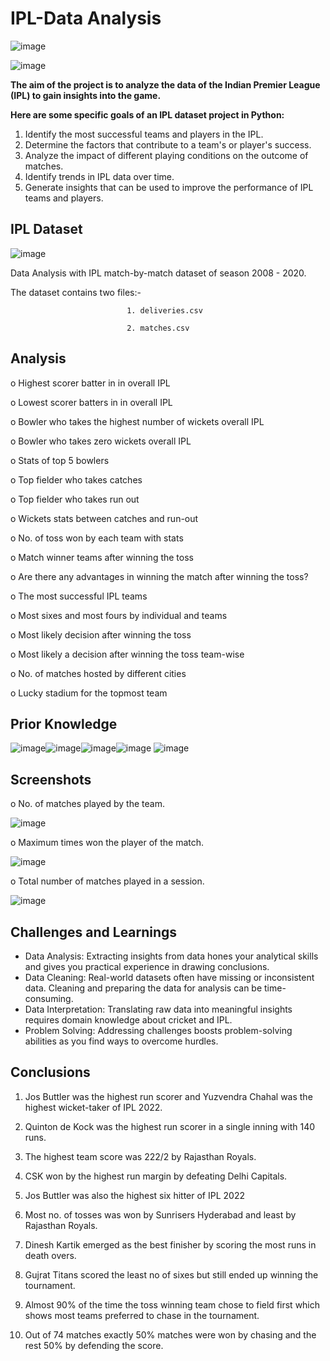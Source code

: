 # IPL-Data Analysis

![image](https://user-images.githubusercontent.com/110474637/187039203-f9c3f9c1-27d5-4ebc-9085-df4377eb0fc7.png)

![image](https://user-images.githubusercontent.com/110474637/187039227-d8db0d29-7a6c-44f5-948a-eabbd5a3b268.png)



**The aim of the project is to analyze the data of the Indian Premier League (IPL) to gain insights into the game.**

**Here are some specific goals of an IPL dataset project in Python:**

1. Identify the most successful teams and players in the IPL.
2. Determine the factors that contribute to a team's or player's success.
3. Analyze the impact of different playing conditions on the outcome of matches.
4. Identify trends in IPL data over time.
5. Generate insights that can be used to improve the performance of IPL teams and players.

## IPL Dataset

![image](https://user-images.githubusercontent.com/110474637/187039293-b14c2201-7efd-465a-8b50-8fe4a1780b87.png)

Data Analysis with IPL match-by-match dataset of season 2008 - 2020.


The dataset contains two files:-

                              1. deliveries.csv
                                  
                              2. matches.csv


## Analysis

o	Highest scorer batter in in overall IPL 

o	Lowest scorer batters in in overall IPL

o	Bowler who takes the highest number of wickets overall IPL

o	Bowler who takes zero wickets overall IPL

o	Stats of top 5 bowlers

o	Top fielder who takes catches

o	Top fielder who takes run out

o	Wickets stats between catches and run-out

o	No. of toss won by each team with stats

o	Match winner teams after winning the toss

o	Are there any advantages in winning the match after winning the toss?

o	The most successful IPL teams

o	Most sixes and most fours by individual and teams

o	Most likely decision after winning the toss

o	Most likely a decision after winning the toss team-wise

o	No. of matches hosted by different cities

o	Lucky stadium for the topmost team
## Prior Knowledge
![image](https://user-images.githubusercontent.com/110474637/187039439-829fce42-b01c-47bc-802b-14af05754796.png)![image](https://user-images.githubusercontent.com/110474637/187039459-ab5612a8-d13f-41e3-b4bf-afa3a497132b.png)![image](https://user-images.githubusercontent.com/110474637/187039467-29115955-de1e-4998-b0d1-0d9a40b29fe2.png)![image](https://user-images.githubusercontent.com/110474637/187039496-3fc54a46-5775-4f6d-9e93-92b9fad8c231.png)
![image](https://user-images.githubusercontent.com/110474637/187039478-47375b62-5780-4921-9a60-a39c1eac1e5d.png)




## Screenshots

o	No. of matches played by the team.

![image](https://github.com/jippy66/IPL-DATA-ANALYSIS/assets/110474637/7761a893-bb77-481b-9cab-4999b0c1b98b)


o	Maximum times won the player of the match.

![image](https://github.com/jippy66/IPL-DATA-ANALYSIS/assets/110474637/8de22774-daf8-4f2c-b7a5-7b3f9458e8b4)

o	Total number of matches played in a session.

![image](https://github.com/jippy66/IPL-DATA-ANALYSIS/assets/110474637/3e918aaa-9299-4071-8963-08b55771d3f3)


## Challenges and Learnings
- Data Analysis: Extracting insights from data hones your analytical skills and gives you practical experience in drawing conclusions.
- Data Cleaning: Real-world datasets often have missing or inconsistent data. Cleaning and preparing the data for analysis can be time-consuming.
- Data Interpretation: Translating raw data into meaningful insights requires domain knowledge about cricket and IPL.
- Problem Solving: Addressing challenges boosts problem-solving abilities as you find ways to overcome hurdles.

## Conclusions
1. Jos Buttler was the highest run scorer and Yuzvendra Chahal was the highest wicket-taker of IPL 2022.
    
2. Quinton de Kock was the highest run scorer in a single inning with 140 runs.
    
3. The highest team score was 222/2 by Rajasthan Royals.
   
4. CSK won by the highest run margin by defeating Delhi Capitals.
    
5. Jos Buttler was also the highest six hitter of IPL 2022
    
6. Most no. of tosses was won by Sunrisers Hyderabad and least by Rajasthan Royals.
    
7. Dinesh Kartik emerged as the best finisher by scoring the most runs in death overs.
    
8. Gujrat Titans scored the least no of sixes but still ended up winning the tournament.
    
9. Almost 90% of the time the toss winning team chose to field first which shows most teams preferred to chase in the tournament.
    
10. Out of 74 matches exactly 50% matches were won by chasing and the rest 50% by defending the score. 
    
